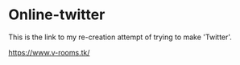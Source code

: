 # Online-twitter
This is the link to my re-creation attempt of trying to make 'Twitter'.

https://www.v-rooms.tk/
